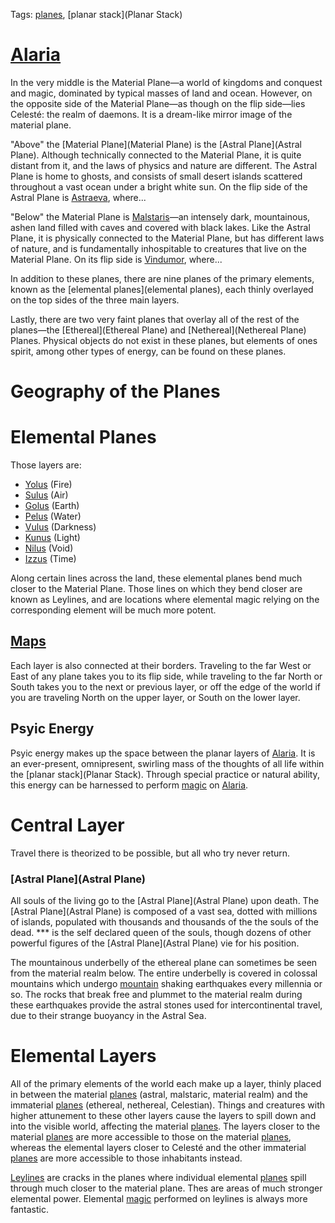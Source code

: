 Tags: [planes](Planes), [planar stack](Planar Stack)

# [Alaria](Alaria)

In the very middle is the Material Plane—a world of kingdoms and conquest and magic, dominated by typical masses of land and ocean. However, on the opposite side of the Material Plane—as though on the flip side—lies Celesté: the realm of daemons. It is a dream-like mirror image of the material plane. 

"Above" the [Material Plane](Material Plane) is the [Astral Plane](Astral Plane). Although technically connected to the Material Plane, it is quite distant from it, and the laws of physics and nature are different. The Astral Plane is home to ghosts, and consists of small desert islands scattered throughout a vast ocean under a bright white sun. On the flip side of the Astral Plane is [Astraeva](Astraeva), where...

"Below" the Material Plane is [Malstaris](Malstaris)—an intensely dark, mountainous, ashen land filled with caves and covered with black lakes. Like the Astral Plane, it is physically connected to the Material Plane, but has different laws of nature, and is fundamentally inhospitable to creatures that live on the Material Plane. On its flip side is [Vindumor](Vindumor), where...

In addition to these planes, there are nine planes of the primary elements, known as the [elemental planes](elemental planes), each thinly overlayed on the top sides of the three main layers. 

Lastly, there are two very faint planes that overlay all of the rest of the planes—the [Ethereal](Ethereal Plane) and [Nethereal](Nethereal Plane) Planes. Physical objects do not exist in these planes, but elements of ones spirit, among other types of energy, can be found on these planes. 

# Geography of the Planes



# Elemental Planes

Those layers are:

- [Yolus](Yolus) (Fire)
- [Sulus](Sulus) (Air)
- [Golus](Golus) (Earth)
- [Pelus](Pelus) (Water)
- [Vulus](Vulus) (Darkness)
- [Kunus](Kunus) (Light)
- [Nilus](Nilus) (Void)
- [Izzus](Izzus) (Time)

Along certain lines across the land, these elemental planes bend much closer to the Material Plane. Those lines on which they bend closer are known as Leylines, and are locations where elemental magic relying on the corresponding element will be much more potent.

## [Maps](Maps)

Each layer is also connected at their borders. Traveling to the far West or East of any plane takes you to its flip side, while traveling to the far North or South takes you to the next or previous layer, or off the edge of the world if you are traveling North on the upper layer, or South on the lower layer. 

## Psyic Energy

Psyic energy makes up the space between the planar layers of [Alaria](Alaria). It is an ever-present, omnipresent, swirling mass of the thoughts of all life within the [planar stack](Planar Stack). Through special practice or natural ability, this energy can be harnessed to perform [magic](Magic) on [Alaria](Alaria). 

# Central Layer

Travel there is theorized to be possible, but all who try never return.


### [Astral Plane](Astral Plane)

All souls of the living go to the [Astral Plane](Astral Plane) upon death. The [Astral Plane](Astral Plane) is composed of a vast sea, dotted with millions of islands, populated with thousands and thousands of the the souls of the dead. *** is the self declared queen of the souls, though dozens of other powerful figures of the [Astral Plane](Astral Plane) vie for his position.

The mountainous underbelly of the ethereal plane can sometimes be seen from the material realm below. The entire underbelly is covered in colossal mountains which undergo [mountain](Mountains) shaking earthquakes every millennia or so. The rocks that break free and plummet to the material realm during these earthquakes provide the astral stones used for intercontinental travel, due to their strange buoyancy in the Astral Sea. 

# Elemental Layers

All of the primary elements of the world each make up a layer, thinly placed in between the material [planes](Planes) (astral, malstaric, material realm) and the immaterial [planes](Planes) (ethereal, nethereal, Celestian). Things and creatures with higher attunement to these other layers cause the layers to spill down and into the visible world, affecting the material [planes](Planes). The layers closer to the material [planes](Planes) are more accessible to those on the material [planes](Planes), whereas the elemental layers closer to Celesté and the other immaterial [planes](Planes) are more accessible to those inhabitants instead.

[Leylines](Leylines) are cracks in the planes where individual elemental [planes](Planes) spill through much closer to the material plane. Thes are areas of much stronger elemental power. Elemental [magic](Magic) performed on leylines is always more fantastic.